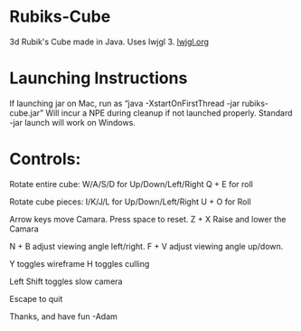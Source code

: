 # Rubiks-Cube
3d Rubik's Cube made in Java. Uses lwjgl 3.
[lwjgl.org](https://lwjgl.org)

# Launching Instructions
If launching jar on Mac, run as “java -XstartOnFirstThread -jar rubiks-cube.jar”
Will incur a NPE during cleanup if not launched properly.
Standard -jar launch will work on Windows.

# Controls:
Rotate entire cube:
W/A/S/D for Up/Down/Left/Right
Q + E for roll

Rotate cube pieces:
I/K/J/L for Up/Down/Left/Right
U + O for Roll

Arrow keys move Camara. Press space to reset.
Z + X Raise and lower the Camara

N + B adjust viewing angle left/right.
F + V adjust viewing angle up/down.

Y toggles wireframe
H toggles culling

Left Shift toggles slow camera

Escape to quit

Thanks, and have fun
-Adam
